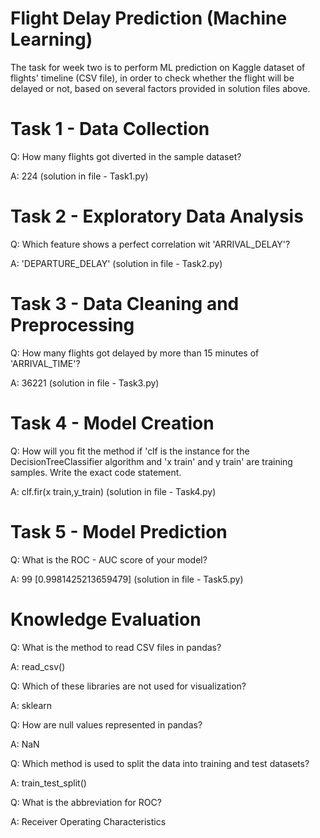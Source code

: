 # Flight Delay Prediction (Machine Learning)
The task for week two is to perform ML prediction on Kaggle dataset of flights' timeline (CSV file), in order to check whether the flight will be delayed or not, based on several factors provided in solution files above.

# Task 1 - Data Collection
Q: How many flights got diverted in the sample dataset?

A: 224 (solution in file - Task1.py)

# Task 2 - Exploratory Data Analysis
Q: Which feature shows a perfect correlation wit 'ARRIVAL_DELAY'?

A: 'DEPARTURE_DELAY' (solution in file - Task2.py)

# Task 3 - Data Cleaning and Preprocessing 
Q: How many flights got delayed by more than 15 minutes of 'ARRIVAL_TIME'?

A: 36221 (solution in file - Task3.py)

# Task 4 - Model Creation
Q: How will you fit the method if 'clf is the instance for the DecisionTreeClassifier algorithm and 'x train' and y train' are training samples. Write the exact code statement.

A: clf.fir(x train,y_train) (solution in file - Task4.py)

# Task 5 - Model Prediction
Q: What is the ROC - AUC score of your model?

A: 99 [0.9981425213659479] (solution in file - Task5.py)

# Knowledge Evaluation
Q: What is the method to read CSV files in pandas?

A: read_csv()

Q: Which of these libraries are not used for visualization?

A: sklearn

Q: How are null values represented in pandas?

A: NaN

Q: Which method is used to split the data into training and test datasets?

A: train_test_split()

Q: What is the abbreviation for ROC?

A: Receiver Operating Characteristics
